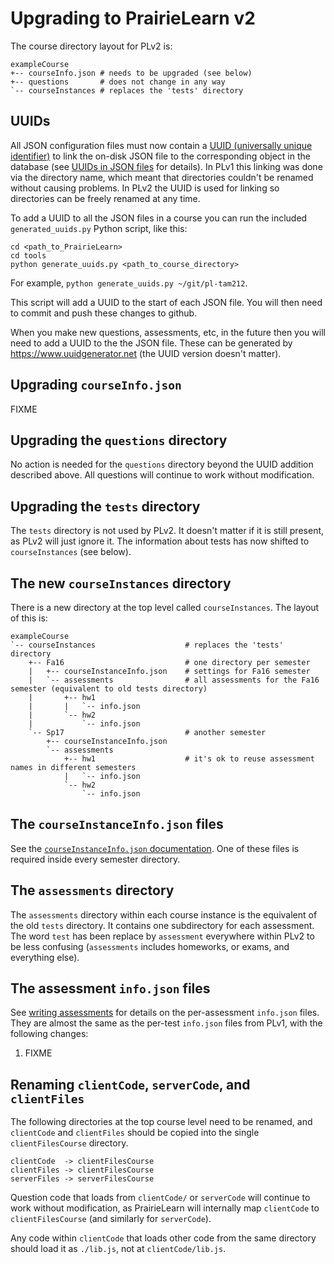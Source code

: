 
# Upgrading to PrairieLearn v2

The course directory layout for PLv2 is:

```
exampleCourse
+-- courseInfo.json # needs to be upgraded (see below)
+-- questions       # does not change in any way
`-- courseInstances # replaces the 'tests' directory
```

## UUIDs

All JSON configuration files must now contain a [UUID (universally unique identifier)](https://en.wikipedia.org/wiki/Universally_unique_identifier) to link the on-disk JSON file to the corresponding object in the database (see [UUIDs in JSON files](uuids.md) for details). In PLv1 this linking was done via the directory name, which meant that directories couldn't be renamed without causing problems. In PLv2 the UUID is used for linking so directories can be freely renamed at any time.

To add a UUID to all the JSON files in a course you can run the included `generated_uuids.py` Python script, like this:

```
cd <path_to_PrairieLearn>
cd tools
python generate_uuids.py <path_to_course_directory>
```

For example, `python generate_uuids.py ~/git/pl-tam212`.

This script will add a UUID to the start of each JSON file. You will then need to commit and push these changes to github.

When you make new questions, assessments, etc, in the future then you will need to add a UUID to the the JSON file. These can be generated by https://www.uuidgenerator.net (the UUID version doesn't matter).

## Upgrading `courseInfo.json`

FIXME

## Upgrading the `questions` directory

No action is needed for the `questions` directory beyond the UUID addition described above. All questions will continue to work without modification.

## Upgrading the `tests` directory

The `tests` directory is not used by PLv2. It doesn't matter if it is still present, as PLv2 will just ignore it. The information about tests has now shifted to `courseInstances` (see below).

## The new `courseInstances` directory

There is a new directory at the top level called `courseInstances`. The layout of this is:

```
exampleCourse
`-- courseInstances                    # replaces the 'tests' directory
    +-- Fa16                           # one directory per semester
    |   +-- courseInstanceInfo.json    # settings for Fa16 semester
    |   `-- assessments                # all assessments for the Fa16 semester (equivalent to old tests directory)
    |       +-- hw1
    |       |   `-- info.json
    |       `-- hw2
    |           `-- info.json
    `-- Sp17                           # another semester
        +-- courseInstanceInfo.json
        `-- assessments
            +-- hw1                    # it's ok to reuse assessment names in different semesters
            |   `-- info.json
            `-- hw2
                `-- info.json
```

## The `courseInstanceInfo.json` files

See the [`courseInstanceInfo.json` documentation](https://github.com/PrairieLearn/PrairieLearn/blob/master/doc/courseInstanceInfo.md). One of these files is required inside every semester directory.

## The `assessments` directory

The `assessments` directory within each course instance is the equivalent of the old `tests` directory. It contains one subdirectory for each assessment. The word `test` has been replace by `assessment` everywhere within PLv2 to be less confusing (`assessments` includes homeworks, or exams, and everything else).

## The assessment `info.json` files

See [writing assessments](https://github.com/PrairieLearn/PrairieLearn/blob/master/doc/writingAssessments.md) for details on the per-assessment `info.json` files. They are almost the same as the per-test `info.json` files from PLv1, with the following changes:

1. FIXME

## Renaming `clientCode`, `serverCode`, and `clientFiles`

The following directories at the top course level need to be renamed, and `clientCode` and `clientFiles` should be copied into the single `clientFilesCourse` directory.

```
clientCode  -> clientFilesCourse
clientFiles -> clientFilesCourse
serverFiles -> serverFilesCourse
```

Question code that loads from `clientCode/` or `serverCode` will continue to work without modification, as PrairieLearn will internally map `clientCode` to `clientFilesCourse` (and similarly for `serverCode`).

Any code within `clientCode` that loads other code from the same directory should load it as `./lib.js`, not at `clientCode/lib.js`.

